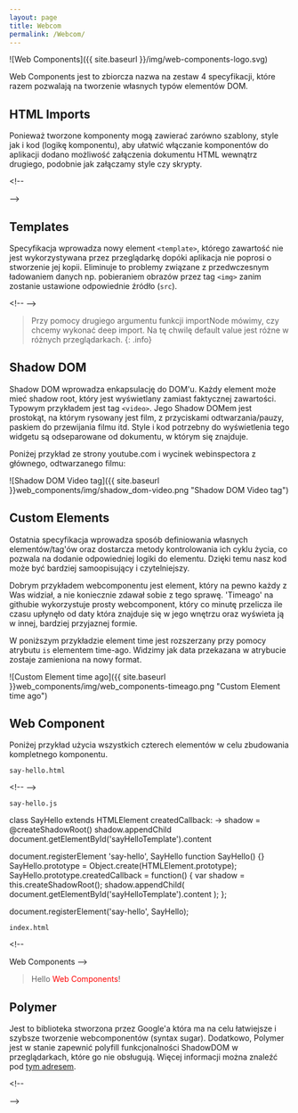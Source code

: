 ```yaml
---
layout: page
title: Webcom
permalink: /Webcom/
---
```

![Web Components]({{ site.baseurl }}/img/web-components-logo.svg)

Web Components jest to zbiorcza nazwa na zestaw 4 specyfikacji, które razem
pozwalają na tworzenie własnych typów elementów DOM.

## HTML Imports

Ponieważ tworzone komponenty mogą zawierać zarówno szablony, style jak i kod (logikę komponentu), aby ułatwić włączanie komponentów do aplikacji dodano możliwość załączenia dokumentu HTML wewnątrz drugiego, podobnie jak załączamy style czy skrypty.

<prism-js language="markup" escape><!--
<link rel="import" href="components/my-tag.html">
--></prism-js>

## Templates

Specyfikacja wprowadza nowy element `<template>`, którego zawartość nie jest wykorzystywana przez przeglądarkę dopóki aplikacja nie poprosi o stworzenie jej kopii. Eliminuje to problemy związane z przedwczesnym ładowaniem danych np. pobieraniem obrazów przez tag `<img>` zanim zostanie ustawione odpowiednie źródło (`src`).

<prism-js language="markup" escape><!--
<template id="soo-reusable-div">
  <div class="info">
    <p>Div which you will meet N times</p>
    <img src="image.png">
  </div>
</template>
<script>
  var template = document.querySelector('#soo-reusable-div');
  var clone = document.importNode(template.content, true);
  document.body.appendChild(clone);
</script>
--></prism-js>

> Przy pomocy drugiego argumentu funkcji importNode mówimy, czy chcemy wykonać deep import. Na tę chwilę default value jest różne w różnych przeglądarkach.
{: .info}


## Shadow DOM

Shadow DOM wprowadza enkapsulację do DOM'u. Każdy element może mieć shadow root, który jest wyświetlany zamiast faktycznej zawartości. Typowym przykładem jest tag `<video>`. Jego Shadow DOMem jest prostokąt, na którym rysowany jest film, z przyciskami odtwarzania/pauzy, paskiem do przewijania filmu itd. Style i kod potrzebny do wyświetlenia tego widgetu są odseparowane od dokumentu, w którym się znajduje.

Poniżej przykład ze strony youtube.com i wycinek webinspectora z głównego, odtwarzanego filmu:

![Shadow DOM Video tag]({{ site.baseurl }}web_components/img/shadow_dom-video.png "Shadow DOM Video tag")


## Custom Elements

Ostatnia specyfikacja wprowadza sposób definiowania własnych elementów/tag'ów oraz dostarcza metody kontrolowania ich cyklu życia, co pozwala na dodanie odpowiedniej logiki do elementu. Dzięki temu nasz kod może być bardziej samoopisujący i czytelniejszy.

Dobrym przykładem webcomponentu jest element, który na pewno każdy z Was widział, a nie koniecznie zdawał sobie z tego sprawę. 'Timeago' na githubie wykorzystuje prosty webcomponent, który co minutę przelicza ile czasu upłynęło od daty która znajduje się w jego wnętrzu oraz wyświeta ją w innej, bardziej przyjaznej formie. 

W poniższym przykładzie element time jest rozszerzany przy pomocy atrybutu `is` elementem time-ago. Widzimy jak data przekazana w atrybucie zostaje zamieniona na nowy format.


![Custom Element time ago]({{ site.baseurl }}web_components/img/web_components-timeago.png "Custom Element time ago")


## Web Component

Poniżej przykład użycia wszystkich czterech elementów w celu zbudowania kompletnego komponentu.

`say-hello.html`

<prism-js language="markup" escape><!--
<template id="sayHelloTemplate">
  <style>
    span { color: red; }
  </style>
  <p>Hello <span><content></content></span>!</p>
</template>
<script src="say-hello.js"></script>
--></prism-js>

`say-hello.js`

<source-switcher>
<prism-js language="coffeescript">
class SayHello extends HTMLElement
  createdCallback: ->
    shadow = @createShadowRoot()
    shadow.appendChild
      document.getElementById('sayHelloTemplate').content

document.registerElement 'say-hello', SayHello
</prism-js>
<prism-js language="javascript">
function SayHello() {}
SayHello.prototype = Object.create(HTMLElement.prototype);
SayHello.prototype.createdCallback = function() {
  var shadow = this.createShadowRoot();
  shadow.appendChild(
    document.getElementById('sayHelloTemplate').content
  );
};

document.registerElement('say-hello', SayHello); 
</prism-js>
</source-switcher>

`index.html`

<prism-js language="markup" escape><!--
<link rel="import" href="say-hello.html"> 
<say-hello>Web Components</say-hello>
--></prism-js>

> Hello <span style="color: red">Web Components</span>!

## Polymer

Jest to biblioteka stworzona przez Google'a która ma na celu łatwiejsze i szybsze tworzenie webcomponentów (syntax sugar). Dodatkowo, Polymer jest w stanie zapewnić polyfill funkcjonalności ShadowDOM w przeglądarkach, które go nie obsługują. Więcej informacji można znaleźć pod [tym adresem](https://www.polymer-project.org/).

<prism-js language="markup" escape><!--
<link rel="import" href="polymer.html">

<dom-module id="say-hello">
  
  <template>
    <style>
      span { color: red; }
    </style>

    <p>Hello <span><content></content></span>!</p>
  </template>

  <script>
    Polymer({is: 'say-hello'})
  </script>
</dom-module>
--></prism-js>
